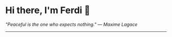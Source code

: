 <h1>Hi there, I'm Ferdi 👋</h1>

<p><em>
  "Peaceful is the one who expects nothing." — Maxime Lagace
</em></p>

---
